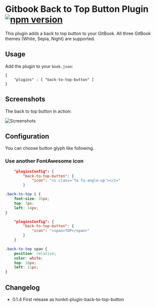 # Gitbook Back to Top Button Plugin [![npm version](https://badge.fury.io/js/gitbook-plugin-back-to-top-button.svg)](https://badge.fury.io/js/gitbook-plugin-back-to-top-button)

This plugin adds a back to top button to your GitBook. All three GitBook themes (White, Sepia, Night) are supported.

## Usage

Add the plugin to your `book.json`:

```
{
	"plugins" : [ "back-to-top-button" ]
}		
```

## Screenshots

The back to top button in action:

![Screenshots](https://raw.githubusercontent.com/stuebersystems/gitbook-plugin-back-to-top-button/master/screenshots.png)

## Configuration

You can choose button glyph like following.

### Use another FontAwesome icon

```json
    "pluginsConfig": {
        "back-to-top-button": {
            "icon": "<i class='fa fa-angle-up'></i>"
        }
```

```css
.back-to-top i {
    font-size: 35px;
    top: 7px;
    left: 14px;
}

```

```json
    "pluginsConfig": {
        "back-to-top-button": {
            "icon": "<span>TOP</span>"
        }
    }
```

```css
.back-to-top span {
    position: relative;
    color: white;
    top: 16px;
    left: 11px;
}
```

## Changelog


* 0.1.4 First release as honkit-plugin-back-to-top-button
